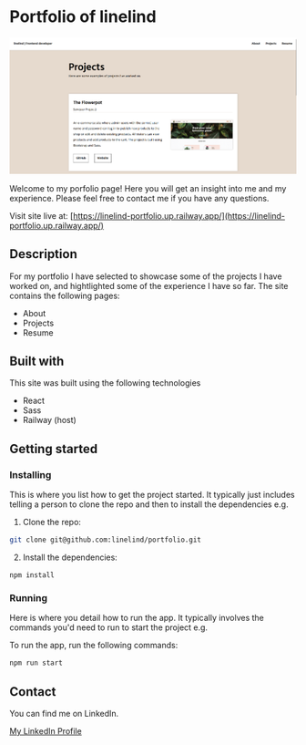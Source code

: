 # Portfolio of linelind

<img src="/src/assets/portfolio.png" alt="Screenshot from portfolio" title="Screenshot from portfolio">

Welcome to my porfolio page! Here you will get an insight into me and my experience. Please feel free to contact me if you have any questions.

Visit site live at: [https://linelind-portfolio.up.railway.app/](https://linelind-portfolio.up.railway.app/)

## Description

For my portfolio I have selected to showcase some of the projects I have worked on, and hightlighted some of the experience I have so far. The site contains the following pages:

- About
- Projects
- Resume

## Built with

This site was built using the following technologies

- React
- Sass
- Railway (host)

## Getting started

### Installing

This is where you list how to get the project started. It typically just includes telling a person to clone the repo and then to install the dependencies e.g.

1. Clone the repo:

```bash
git clone git@github.com:linelind/portfolio.git
```

2. Install the dependencies:

```
npm install
```

### Running

Here is where you detail how to run the app. It typically involves the commands you'd need to run to start the project e.g.

To run the app, run the following commands:

```bash
npm run start
```

## Contact

You can find me on LinkedIn.

[My LinkedIn Profile](https://www.linkedin.com/in/line-lindheim-t%C3%B8resby-6667a812b/)
